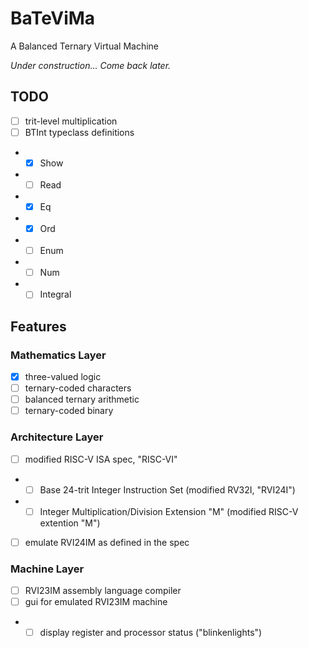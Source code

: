 # BaTeViMa
A Balanced Ternary Virtual Machine

*Under construction... Come back later.*

## TODO

- [ ] trit-level multiplication
- [ ] BTInt typeclass definitions
- - [X] Show
- - [ ] Read
- - [X] Eq
- - [X] Ord
- - [ ] Enum
- - [ ] Num
- - [ ] Integral

## Features

### Mathematics Layer
- [X] three-valued logic
- [ ] ternary-coded characters
- [ ] balanced ternary arithmetic
- [ ] ternary-coded binary

### Architecture Layer
- [ ] modified RISC-V ISA spec, "RISC-VI"
- - [ ] Base 24-trit Integer Instruction Set (modified RV32I, "RVI24I")
- - [ ] Integer Multiplication/Division Extension "M" (modified RISC-V extention "M")
- [ ] emulate RVI24IM as defined in the spec

### Machine Layer
- [ ] RVI23IM assembly language compiler
- [ ] gui for emulated RVI23IM machine
- - [ ] display register and processor status ("blinkenlights")
